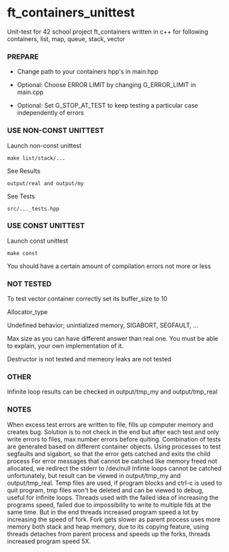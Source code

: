 # ft_containers_unittest
Unit-test for 42 school project ft_containers written in c++ for following containers, list, map, queue, stack, vector



### PREPARE

* Change path to your containers hpp's in main.hpp

* Optional: Choose ERROR LIMIT by changing G_ERROR_LIMIT in main.cpp

* Optional: Set G_STOP_AT_TEST to keep testing a particular case independently of errors

### USE NON-CONST UNITTEST
Launch non-const unittest
```
make list/stack/...
```
See Results
```
output/real and output/my
```
See Tests
```
src/..._tests.hpp
```

### USE CONST UNITTEST
Launch const unittest
```
make const
```
You should have a certain amount of compilation errors not more or less

### NOT TESTED
To test vector container correctly set its buffer_size to 10

Allocator_type

Undefined behavior; unintialized memory, SIGABORT, SEGFAULT, ...

Max size as you can have different answer than real one. You must be able to explain, your own implementation of it.

Destructor is not tested and memeory leaks are not tested

### OTHER
Infinite loop results can be checked in output/tmp_my and output/tmp_real




### NOTES
When excess test errors are written to file, fills up computer memory and creates bug.
Solution is to not check in the end but after each test and only write errors to files, max number errors before quiting.
Combination of tests are generated based on different container objects.
Using processes to test segfaults and sigabort, so that the error gets catched and exits the child process
For error messages that cannot be catched like memory freed not allocated, we redirect the stderr to /dev/null
Infinte loops cannot be catched unfortunately, but result can be viewed in output/tmp_my and output/tmp_real.
Temp files are used, if program blocks and ctrl-c is used to quit program, tmp files won't be deleted and can be viewed to debug, useful for infinite loops.
Threads used with the failed idea of increasing the programs speed, failed due to impossibility to write to multiple fds at the same time.
But in the end threads increased program speed a lot by increasing the speed of fork.
Fork gets slower as parent process uses more memory both stack and heap memory, due to its copying feature, using threads detaches from parent process and speeds up the forks, threads increased program speed 5X.
